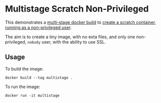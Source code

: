 # Multistage Scratch Non-Privileged

This demonstrates a [multi-stage docker build](https://docs.docker.com/engine/userguide/eng-image/multistage-build/) to [create a scratch container](https://blog.codeship.com/building-minimal-docker-containers-for-go-applications/), [running as a non-privileged user](https://medium.com/@lizrice/non-privileged-containers-based-on-the-scratch-image-a80105d6d341).

The aim is to create a tiny image, with no exta files, and only one non-privileged, `nobody` user, with the ability to use SSL.

## Usage

To build the image:

    docker build --tag multistage .

To run the image:

    docker run -it multistage

